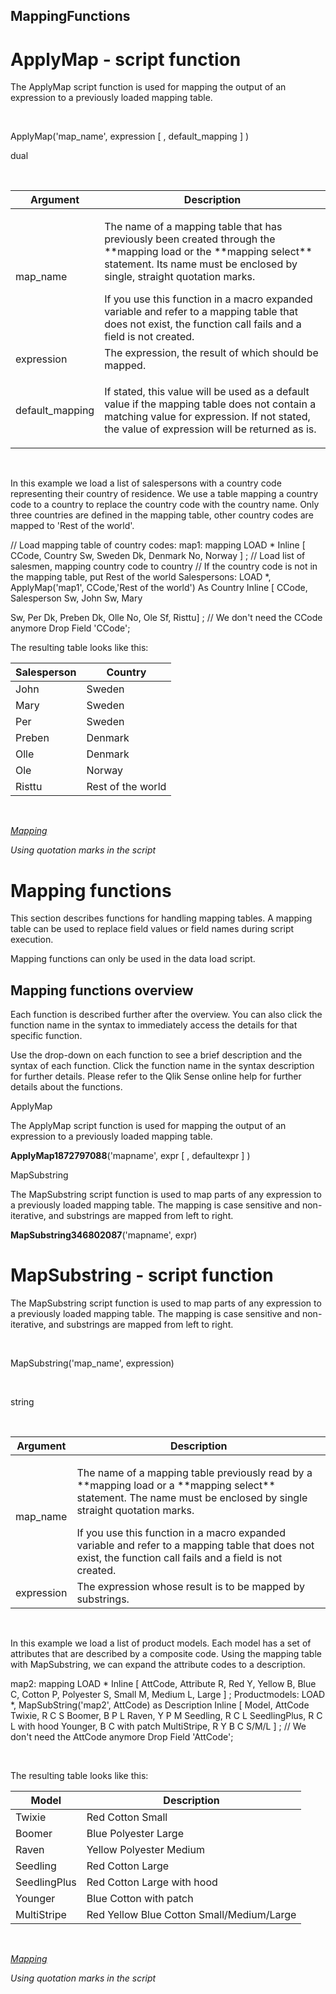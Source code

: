 


## MappingFunctions

# ApplyMap - script function

The ApplyMap
script function is used for mapping the output of an expression to a
previously loaded mapping table.

 

ApplyMap('map_name', expression [ , default_mapping ] )

dual

 

<table>
<thead>
<tr class="header">
<th>Argument</th>
<th>Description</th>
</tr>
</thead>
<tbody>
<tr class="odd">
<td>map_name</td>
<td><p>The name of a mapping table that has previously been created through the  **mapping load or the **mapping select**  statement. Its name must be enclosed by single, straight quotation marks.</p>
<div class="warning" data-autonumposition="none">
If you use this function in a macro expanded variable and refer to a mapping table that does not exist, the function call fails and a field is not created.
</td>
</tr>
<tr class="even">
<td>expression</td>
<td>The expression, the result of which should be mapped.</td>
</tr>
<tr class="odd">
<td>default_mapping</td>
<td><p>If stated, this value will be used as a default value if the mapping table does not contain a matching value for expression. If not stated, the value of expression will be returned as is.</p></td>
</tr>
</tbody>
</table>

 

In this example we load a list of salespersons with a country code
representing their country of residence. We use a table mapping a
country code to a country to replace the country code with the country
name. Only three countries are defined in the mapping table, other
country codes are mapped to 'Rest of the
world'.



// Load mapping table of country codes: map1: mapping LOAD \* Inline [
CCode, Country Sw, Sweden Dk, Denmark No, Norway ] ; // Load list of
salesmen, mapping country code to country // If the country code is not
in the mapping table, put Rest of the world Salespersons: LOAD \*,
ApplyMap('map1', CCode,'Rest of the world') As Country Inline [ CCode,
Salesperson Sw, John Sw,
Mary





Sw, Per Dk, Preben Dk, Olle No, Ole Sf, Risttu] ; // We don't need the
CCode anymore Drop Field 'CCode';



The resulting table looks like this:

| Salesperson | Country           |
| ----------- | ----------------- |
| John        | Sweden            |
| Mary        | Sweden            |
| Per         | Sweden            |
| Preben      | Denmark           |
| Olle        | Denmark           |
| Ole         | Norway            |
| Risttu      | Rest of the world |

 

[*Mapping*](#Mapping)

*Using quotation marks in the
script*

# Mapping functions

This section describes functions for handling mapping tables. A mapping
table can be used to replace field values or field names during script
execution.

Mapping functions can only be used in the data load
script.

## Mapping functions overview

Each function is described further after the overview. You can also
click the function name in the syntax to immediately access the details
for that specific function.

Use the drop-down on each function to see a brief description and the
syntax of each function. Click the function name in the syntax
description for further details. Please refer to the Qlik Sense online
help for further details about the functions.

ApplyMap

The ApplyMap
script function is used for mapping the output of an expression to a
previously loaded mapping table.

**ApplyMap1872797088**('mapname', expr [ , defaultexpr ] )

MapSubstring

The
MapSubstring
script function is used to map parts of any expression to a previously
loaded mapping table. The mapping is case sensitive and non-iterative,
and substrings are mapped from left to right.

**MapSubstring346802087**('mapname',
expr)

# MapSubstring - script function

The
MapSubstring
script function is used to map parts of any expression to a previously
loaded mapping table. The mapping is case sensitive and non-iterative,
and substrings are mapped from left to right.

 

MapSubstring('map_name', expression)

 

string

 

<table>
<thead>
<tr class="header">
<th>Argument</th>
<th>Description</th>
</tr>
</thead>
<tbody>
<tr class="odd">
<td>map_name</td>
<td><p>The name of a mapping table previously read by a  **mapping load or a **mapping select**  statement. The name must be enclosed by single straight quotation marks.</p>
<div class="warning" data-autonumposition="none">
If you use this function in a macro expanded variable and refer to a mapping table that does not exist, the function call fails and a field is not created.
</td>
</tr>
<tr class="even">
<td>expression</td>
<td>The expression whose result is to be mapped by substrings.</td>
</tr>
</tbody>
</table>

 

In this example we load a list of product models. Each model has a set
of attributes that are described by a composite code. Using the mapping
table with MapSubstring, we can expand the attribute codes to a
description.



map2: mapping LOAD \* Inline [ AttCode, Attribute R, Red Y, Yellow B,
Blue C, Cotton P, Polyester S, Small M, Medium L, Large ] ;
Productmodels: LOAD \*, MapSubString('map2', AttCode) as Description
Inline [ Model, AttCode Twixie, R C S Boomer, B P L Raven, Y P M
Seedling, R C L SeedlingPlus, R C L with hood Younger, B C with patch
MultiStripe, R Y B C S/M/L ] ; // We don't need the AttCode anymore
Drop Field 'AttCode';



 

The resulting table looks like this:

| Model        | Description                               |
| ------------ | ----------------------------------------- |
| Twixie       | Red Cotton Small                          |
| Boomer       | Blue Polyester Large                      |
| Raven        | Yellow Polyester Medium                   |
| Seedling     | Red Cotton Large                          |
| SeedlingPlus | Red Cotton Large with hood                |
| Younger      | Blue Cotton with patch                    |
| MultiStripe  | Red Yellow Blue Cotton Small/Medium/Large |

 

[*Mapping*](#Mapping)

*Using quotation marks in the
script*